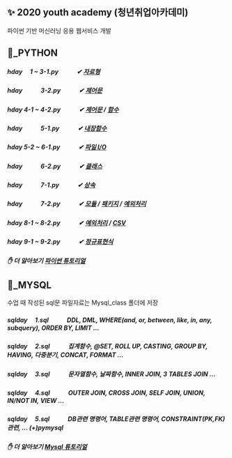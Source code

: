 ## ✨ 2020 youth academy (청년취업아카데미) 
파이썬 기반 머신러닝 응용 웹서비스 개발   

## 🐍_PYTHON
##### hday 　1 ~ 3-1.py　　　✔ [자료형](https://wikidocs.net/12) 
##### hday　　　3-2.py　　　✔ [제어문](https://wikidocs.net/20) 
##### hday 4-1 ~ 4-2.py　　　✔ [제어문](https://wikidocs.net/22) / [함수](https://wikidocs.net/24)
##### hday　　　5-1.py　　　✔ [내장함수](https://wikidocs.net/32)
##### hday 5-2 ~ 6-1.py　　　✔ [파일 I/O](https://wikidocs.net/26)
##### hday　　　6-2.py　　　✔ [클래스](https://wikidocs.net/28)
##### hday　　　7-1.py　　　✔ [상속](https://wikidocs.net/1418)
##### hday　　　7-2.py　　　✔ [모듈](https://wikidocs.net/29) / [패키지](https://wikidocs.net/1418) / [예외처리](https://wikidocs.net/30)
##### hday 8-1 ~ 8-2.py　　　✔ [예외처리](https://wikidocs.net/30) / [CSV](https://docs.python.org/ko/3.7/library/csv.html)
##### hday 9-1 ~ 9-2.py　　　✔ [정규표현식](https://wikidocs.net/1642)
##### ✋ 더 알아보기 [파이썬 튜토리얼](https://www.pythontutorial.net)


## 🐬_MYSQL  
수업 때 작성된 sql문 파일자료는 Mysql_class 폴더에 저장
##### sqlday 　1.sql　　　DDL, DML, WHERE(and, or, between, like, in, any, subquery), ORDER BY, LIMIT ...
##### sqlday 　2.sql　　　집계함수, @SET, ROLL UP, CASTING, GROUP BY, HAVING, 다중분기, CONCAT, FORMAT ...
##### sqlday 　3.sql　　　문자열함수, 날짜함수, INNER JOIN, 3 TABLES JOIN ...
##### sqlday 　4.sql　　　OUTER JOIN, CROSS JOIN, SELF JOIN, UNION, IN/NOT IN, VIEW ...
##### sqlday 　5.sql　　　DB관련 명령어, TABLE관련 명령어, CONSTRAINT(PK,FK)관련,  ... (+)pymysql

##### ✋ 더 알아보기 [Mysql 튜토리얼](https://www.mysqltutorial.org/basic-mysql-tutorial.aspx)